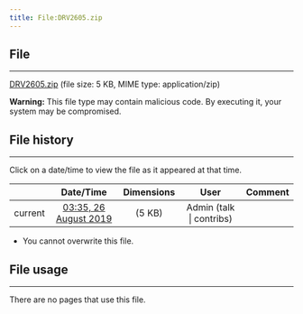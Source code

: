 ```yaml
---
title: File:DRV2605.zip
---
```


## File
--------

[DRV2605.zip](https://wiki.elecrow.com/images/d/de/DRV2605.zip) (file size: 5 KB, MIME type: application/zip)

**Warning:** This file type may contain malicious code. By executing it, your system may be compromised.

## File history
--------

Click on a date/time to view the file as it appeared at that time.

|         |                          Date/Time                           | Dimensions  |                             User                             | Comment |
| :-----: | :----------------------------------------------------------: | :---------: | :----------------------------------------------------------: | :-----: |
| current | [03:35, 26 August 2019](https://wiki.elecrow.com/images/d/de/DRV2605.zip) | (5 KB) | Admin (talk \| contribs) |         |

- You cannot overwrite this file.

## File usage
--------

There are no pages that use this file.